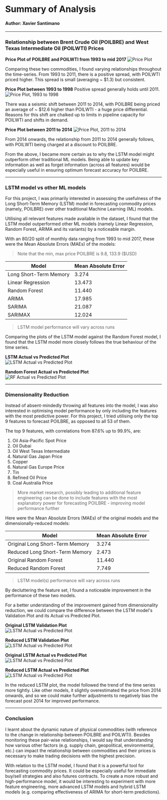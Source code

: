 # Summary of Analysis

#### Author: Xavier Santimano

---

### Relationship between Brent Crude Oil (POILBRE) and West Texas Intermediate Oil (POILWTI) Prices

**Price Plot of POILBRE and POILWTI from 1993 to mid 2017**
![Price Plot](./visuals/time_series_POILBRE_POILWTI.png)

Comparing these two commodities, I found varying relationships throughout the time-series. From 1993 to 2011, there is a positive spread, with POILWTI priced higher. This spread is small (averaging ~ $1.3) but consistent.

**Price Plot between 1993 to 1998** 
Positive spread generally holds until 2011.<br>
![Price Plot, 1993 to 1998](./visuals/time_series_POILBRE_POILWTI_1993_1998.png)

There was a seismic shift between 2011 to 2014, with POILBRE being priced an average of ~ $12.6 higher than POILWTI - a huge price differential. Reasons for this shift are chalked up to limits in pipeline capacity for POILWTI and shifts in demand.<br>

**Price Plot between 2011 to 2014**
![Price Plot, 2011 to 2014](./visuals/time_series_POILBRE_POILWTI_2011_2014.png)

From 2014 onwards, the relationship from 2011 to 2014 generally follows, with POILWTI being charged at a discount to POILBRE.

From the above, I became more certain as to why the LSTM model might outperform other traditional ML models. Being able to update key information as well as forget information (across all features) would be especially useful in ensuring optimum forecast accuracy for POILBRE.
 
 ---

### LSTM model vs other ML models

For this project, I was primarily interested in assessing the usefulness of the Long Short-Term Memory (LSTM) model in forecasting commodity prices (namely, POILBRE) over other traditional Machine Learning (ML) models.

Utilising all relevant features made available in the dataset, I found that the LSTM model outperformed other ML models (namely Linear Regression, Random Forest, ARIMA and its variants) by a noticeable margin.

With an 80/20 split of monthly data ranging from 1993 to mid 2017, these were the Mean Absolute Errors (MAEs) of the models:

> Note that the min, max price POILBRE is 9.8, 133.9 ($USD)

| Model | Mean Absolute Error |
|---|---|
| Long Short-Term Memory | 3.274 |
| Linear Regression | 13.473 |
| Random Forest | 11.440 |
| ARIMA | 17.985 |
| SARIMA | 21.087 |
| SARIMAX | 12.024 |

> LSTM model performance will vary across runs

Comparing the plots of the LSTM model against the Random Forest model, I found that the LSTM model more closely follows the true behaviour of the time series.

**LSTM Actual vs Predicted Plot**<br>
![LSTM Actual vs Predicted Plot](./visuals/lstm_actual_vs_predicted_plot.png)

**Random Forest Actual vs Predicted Plot**<br>
![RF Actual vs Predicted Plot](./visuals/rf_actual_vs_predicted_plot.png)

---

### Dimensionality Reduction

Instead of absent-mindedly throwing all features into the model, I was also interested in optimising model performance by only including the features with the most predictive power. For this project, I tried utilising only the top 9 features to forecast POILBRE, as opposed to all 53 of them.

The top 9 features, with correlations from 87.6% up to 99.9%, are:<br>
1. Oil Asia-Pacific Spot Price
2. Oil Dubai
3. Oil West Texas Intermediate 
4. Natural Gas Japan Price
5. Copper
6. Natural Gas Europe Price
7. Tin
8. Refined Oil Price
9. Coal Australia Price

> More market research, possibly leading to additional feature engineering can be done to include features with the most explanatory power for forecasting POILBRE - improving model performance further

Here were the Mean Absolute Errors (MAEs) of the original models and the dimensionally-reduced models:

| Model | Mean Absolute Error |
|---|---|
| Original Long Short-Term Memory | 3.274 |
| Reduced Long Short-Term Memory | 2.473 |
| Original Random Forest | 11.440 |
| Reduced Random Forest | 7.749 |

> LSTM model(s) performance will vary across runs

By decluttering the feature set, I found a noticeable improvement in the performance of these two models.

For a better understanding of the improvement gained from dimensionality reduction, we could compare the difference between the LSTM model's Validation Plot and its Actual vs Predicted Plot.

**Original LSTM Validation Plot**<br>
![LSTM Actual vs Predicted Plot](./visuals/lstm_validation_plot.png)

**Reduced LSTM Validation Plot**<br>
![LSTM Actual vs Predicted Plot](./visuals/lstm_validation_plot_optimised.png)

**Original LSTM Actual vs Predicted Plot**<br>
![LSTM Actual vs Predicted Plot](./visuals/lstm_actual_vs_predicted_plot.png)

**Reduced LSTM Actual vs Predicted Plot**<br>
![LSTM Actual vs Predicted Plot](./visuals/lstm_actual_vs_predicted_plot_optimised.png)

In the reduced LSTM plot, the model followed the trend of the time series more tightly. Like other models, it slightly overestimated the price from 2014 onwards, and so we could make further adjustments to negatively bias the forecast post 2014 for improved performance.

---

### Conclusion

I learnt about the dynamic nature of physical commodities (with reference to the change in relationship between POILBRE and POILWTI). Besides monitoring these pair-wise relationships, I would say that understanding how various other factors (e.g. supply chain, geopolitical, environmental, etc.) can impact the relationship between commodities and their prices is necessary to make trading decisions with the highest precision.

With relation to the LSTM model, I found that it is a powerful tool for forecasting commodity prices. It could be especially useful for immediate buy/sell strategies and also futures contracts. To create a more robust and high-performance model, it would be interesting to experiment with more feature engineering, more advanced LSTM models and hybrid LSTM models (e.g. comparing effectiveness of ARIMA for short-term predictions).
